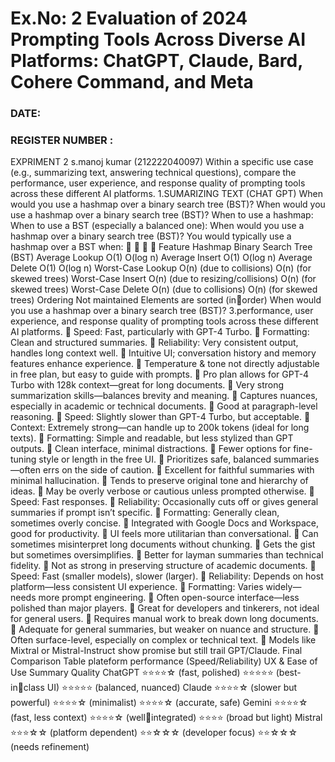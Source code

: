 
# Ex.No: 2 	Evaluation of 2024 Prompting Tools Across Diverse AI Platforms: ChatGPT, Claude, Bard, Cohere Command, and Meta 
### DATE:                                                                            
### REGISTER NUMBER : 
 
 EXPRIMENT 2 
 s.manoj kumar
 (212222040097)
Within a specific use case (e.g., summarizing text, answering technical questions), compare the 
performance, user experience, and response quality of prompting tools across these different 
AI platforms.
1.SUMARIZING TEXT
(CHAT GPT)
When would you use a hashmap over a binary search tree (BST)?
When would you use a hashmap over a binary search tree (BST)?
When to use a hashmap:
When to use a BST (especially a balanced one):
When would you use a hashmap over a binary search tree (BST)?
You would typically use a hashmap over a BST when:




Feature Hashmap Binary Search Tree (BST)
Average Lookup O(1) O(log n)
Average Insert O(1) O(log n)
Average Delete O(1) O(log n)
Worst-Case Lookup O(n) (due to collisions) O(n) (for skewed trees)
Worst-Case Insert O(n) (due to 
resizing/collisions)
O(n) (for skewed trees)
Worst-Case Delete O(n) (due to collisions) O(n) (for skewed trees)
Ordering Not maintained Elements are sorted (in￾order)
When would you use a hashmap over a binary search tree (BST)?
3.performance, user experience, and response quality of prompting tools 
across these different AI platforms.
 Speed: Fast, particularly with GPT-4 Turbo.
 Formatting: Clean and structured summaries.
 Reliability: Very consistent output, handles long context well.
 Intuitive UI; conversation history and memory features enhance experience.
 Temperature & tone not directly adjustable in free plan, but easy to guide with prompts.
 Pro plan allows for GPT-4 Turbo with 128k context—great for long documents.
 Very strong summarization skills—balances brevity and meaning.
 Captures nuances, especially in academic or technical documents.
 Good at paragraph-level reasoning.
 Speed: Slightly slower than GPT-4 Turbo, but acceptable.
 Context: Extremely strong—can handle up to 200k tokens (ideal for long texts).
 Formatting: Simple and readable, but less stylized than GPT outputs.
 Clean interface, minimal distractions.
 Fewer options for fine-tuning style or length in the free UI.
 Prioritizes safe, balanced summaries—often errs on the side of caution.
 Excellent for faithful summaries with minimal hallucination.
 Tends to preserve original tone and hierarchy of ideas.
 May be overly verbose or cautious unless prompted otherwise.
 Speed: Fast responses.
 Reliability: Occasionally cuts off or gives general summaries if prompt isn’t specific.
 Formatting: Generally clean, sometimes overly concise.
 Integrated with Google Docs and Workspace, good for productivity.
 UI feels more utilitarian than conversational.
 Can sometimes misinterpret long documents without chunking.
 Gets the gist but sometimes oversimplifies.
 Better for layman summaries than technical fidelity.
 Not as strong in preserving structure of academic documents.
 Speed: Fast (smaller models), slower (larger).
 Reliability: Depends on host platform—less consistent UI experience.
 Formatting: Varies widely—needs more prompt engineering.
 Often open-source interface—less polished than major players.
 Great for developers and tinkerers, not ideal for general users.
 Requires manual work to break down long documents.
 Adequate for general summaries, but weaker on nuance and structure.
 Often surface-level, especially on complex or technical text.
 Models like Mixtral or Mistral-Instruct show promise but still trail GPT/Claude.
Final Comparison Table
plateform performance 
(Speed/Reliability)
UX & Ease of Use Summary Quality
ChatGPT ⭐⭐⭐⭐☆ (fast, 
polished)
⭐⭐⭐⭐⭐ (best-in￾class UI)
⭐⭐⭐⭐⭐ (balanced, 
nuanced)
Claude ⭐⭐⭐⭐☆ (slower but 
powerful)
⭐⭐⭐⭐☆
(minimalist)
⭐⭐⭐⭐☆ (accurate, 
safe)
Gemini ⭐⭐⭐⭐☆ (fast, 
less context)
⭐⭐⭐⭐☆ (well￾integrated)
⭐⭐⭐⭐ (broad but 
light)
Mistral ⭐⭐⭐☆☆ (platform 
dependent)
⭐⭐☆☆☆ (developer 
focus)
⭐⭐☆☆☆ (needs 
refinement)
